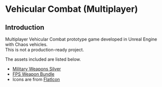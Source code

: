 # Vehicular Combat (Multiplayer)
## Introduction
Multiplayer Vehicular Combat prototype game developed in Unreal Engine with Chaos vehicles.  
This is not a production-ready project.

The assets included are listed below.
- [Military Weapons Silver](https://www.unrealengine.com/marketplace/en-US/product/military-weapons-silver)
- [FPS Weapon Bundle](https://www.unrealengine.com/marketplace/en-US/product/fps-weapon-bundle)
- Icons are from [FlatIcon](https://www.flaticon.com/)
